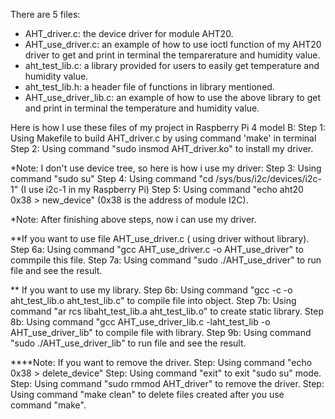 There are 5 files: 
- AHT_driver.c: the device driver for module AHT20.
- AHT_use_driver.c: an example of how to use ioctl function of my AHT20 driver to get and print in terminal the temparerature and humidity value.
- aht_test_lib.c: a library provided for users to easily get temperature and humidity value.
- aht_test_lib.h: a header file of functions in library mentioned.
- AHT_use_driver_lib.c: an example of how to use the above library to get and print in terminal the temperature and humidity value.  

Here is how I use these files of my project in Raspberry Pi 4 model B:
Step 1: Using Makefile to build AHT_driver.c by using command 'make' in terminal
Step 2: Using command "sudo insmod AHT_driver.ko" to install my driver.

*Note: I don't use device tree, so here is how i use my driver:
Step 3: Using command "sudo su"
Step 4: Using command "cd /sys/bus/i2c/devices/i2c-1" (I use i2c-1 in my Raspberry Pi)
Step 5: Using command "echo aht20 0x38 > new_device" (0x38 is the address of module I2C). 

*Note: After finishing above steps, now i can use my driver.

**If you want to use file AHT_use_driver.c ( using driver without library). 
Step 6a: Using command "gcc AHT_use_driver.c -o AHT_use_driver" to commpile this file. 
Step 7a: Using command "sudo ./AHT_use_driver" to run file and see the result.


** If you want to use my library.
Step 6b: Using command "gcc -c -o aht_test_lib.o aht_test_lib.c" to compile file into object.
Step 7b: Using command "ar rcs libaht_test_lib.a aht_test_lib.o" to create static library.
Step 8b: Using command "gcc AHT_use_driver_lib.c -laht_test_lib -o AHT_use_driver_lib" to compile file with library.
Step 9b: Using command "sudo ./AHT_use_driver_lib" to run file and see the result.

****Note: If you want to remove the driver.
Step: Using command "echo 0x38 > delete_device"
Step: Using command "exit" to exit "sudo su" mode.
Step: Using command "sudo rmmod AHT_driver" to remove the driver.
Step: Using command "make clean" to delete files created after you use command "make".
